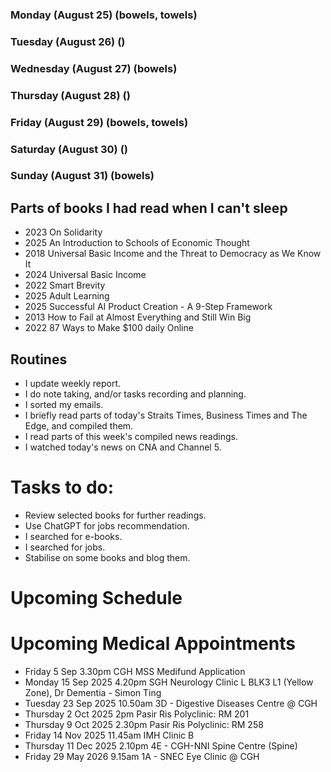 ### Monday (August 25) (bowels, towels)


### Tuesday (August 26) ()


### Wednesday (August 27) (bowels)


### Thursday (August 28) ()


### Friday (August 29) (bowels, towels)


### Saturday (August 30) ()


### Sunday (August 31) (bowels)




## Parts of books I had read when I can't sleep
- 2023 On Solidarity
- 2025 An Introduction to Schools of Economic Thought
- 2018 Universal Basic Income and the Threat to Democracy as We Know It
- 2024 Universal Basic Income
- 2022 Smart Brevity
- 2025 Adult Learning
- 2025 Successful AI Product Creation - A 9-Step Framework
- 2013 How to Fail at Almost Everything and Still Win Big
- 2022 87 Ways to Make $100 daily Online

## Routines
- I update weekly report.
- I do note taking, and/or tasks recording and planning.
- I sorted my emails.
- I briefly read parts of today's Straits Times, Business Times and The Edge, and compiled them.
- I read parts of this week's compiled news readings.
- I watched today's news on CNA and Channel 5.

# Tasks to do:
- Review selected books for further readings.
- Use ChatGPT for jobs recommendation.
- I searched for e-books.
- I searched for jobs.
- Stabilise on some books and blog them.

# Upcoming Schedule

# Upcoming Medical Appointments
- Friday 5 Sep 3.30pm CGH MSS Medifund Application
- Monday 15 Sep 2025 4.20pm SGH Neurology Clinic L BLK3 L1 (Yellow Zone), Dr Dementia - Simon Ting
- Tuesday 23 Sep 2025 10.50am 3D - Digestive Diseases Centre @ CGH
- Thursday 2 Oct 2025 2pm Pasir Ris Polyclinic: RM 201
- Thursday 9 Oct 2025 2.30pm Pasir Ris Polyclinic: RM 258
- Friday 14 Nov 2025 11.45am IMH Clinic B
- Thursday 11 Dec 2025 2.10pm 4E - CGH-NNI Spine Centre (Spine)
- Friday 29 May 2026 9.15am 1A - SNEC Eye Clinic @ CGH
